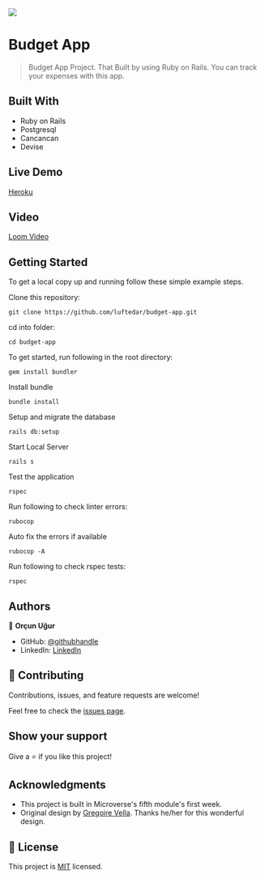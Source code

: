![](https://img.shields.io/badge/Microverse-blueviolet)

# Budget App

> Budget App Project. That Built by using Ruby on Rails. You can track your expenses with this app.

## Built With

- Ruby on Rails
- Postgresql
- Cancancan
- Devise

## Live Demo

[Heroku](https://thawing-crag-46611.herokuapp.com/)

## Video

[Loom Video](https://www.loom.com/share/cf50c4768f7940ceb8468c57cb80db66?focus_title=1&muted=1&from_recorder=1)


## Getting Started


To get a local copy up and running follow these simple example steps.

Clone this repository:

```
git clone https://github.com/luftedar/budget-app.git
```


cd into folder:

```
cd budget-app
```

To get started, run following in the root directory:

```
gem install bundler
```

Install bundle

```
bundle install
```

Setup and migrate the database

```
rails db:setup
```

Start Local Server
```
rails s
```

Test the application

```
rspec
```

Run following to check linter errors:

```
rubocop
```

Auto fix the errors if available

```
rubocop -A
```

Run following to check rspec tests:

```
rspec
```


## Authors

👤 **Orçun Uğur**

- GitHub: [@githubhandle](https://github.com/luftedar)
- LinkedIn: [LinkedIn](https://www.linkedin.com/in/orcunugur)

## 🤝 Contributing

Contributions, issues, and feature requests are welcome!

Feel free to check the [issues page](../../issues/).

## Show your support

Give a ⭐️ if you like this project!

## Acknowledgments

- This project is built in Microverse's fifth module's first week.
- Original design by [Gregoire Vella](https://www.behance.net/gallery/19759151/Snapscan-iOs-design-and-branding?tracking_source=). Thanks he/her for this wonderful design.

## 📝 License

This project is [MIT](./MIT.md) licensed.
